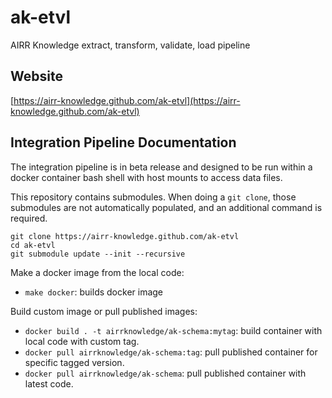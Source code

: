 # ak-etvl
AIRR Knowledge extract, transform, validate, load pipeline

## Website

[https://airr-knowledge.github.com/ak-etvl](https://airr-knowledge.github.com/ak-etvl)

## Integration Pipeline Documentation

The integration pipeline is in beta release and designed to be run within a docker container
bash shell with host mounts to access data files.

This repository contains submodules. When doing a `git clone`, those submodules are
not automatically populated, and an additional command is required.

```
git clone https://airr-knowledge.github.com/ak-etvl
cd ak-etvl
git submodule update --init --recursive
```

Make a docker image from the local code:

* `make docker`: builds docker image

Build custom image or pull published images:

* `docker build . -t airrknowledge/ak-schema:mytag`: build container with local code with custom tag.
* `docker pull airrknowledge/ak-schema:tag`: pull published container for specific tagged version.
* `docker pull airrknowledge/ak-schema`: pull published container with latest code.

